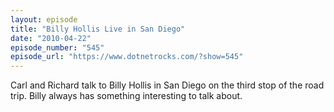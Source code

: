 ```yaml
---
layout: episode
title: "Billy Hollis Live in San Diego"
date: "2010-04-22"
episode_number: "545"
episode_url: "https://www.dotnetrocks.com/?show=545"
---
```


Carl and Richard talk to Billy Hollis in San Diego on the third stop of the road trip. Billy always has something interesting to talk about.
